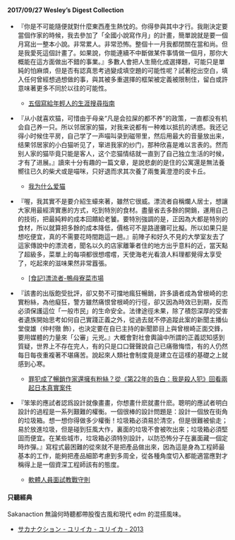 #### 2017/09/27 Wesley’s Digest Collection

- 『你是不可能隨便就對什麼東西產生熱忱的。你得參與其中才行。我剛決定要當個作家的時候，我去參加了「全國小說寫作月」的計畫，簡單說就是要一個月寫出一整本小說。非常累人。非常恐怖。整個十一月我都閉關在當和尚。但是我愛死這個計畫了。如果說，你能連續不中斷做某件事情做一個月，那你大概能在這方面做出不錯的事業。』多數人會把人生簡化成選擇題，可能只是單純的怕麻煩，但是否有認真思考過變成填空題的可能性呢？試著挖出空白，填入任何曾經想過想做的事，與其被多重選擇的框架被定義被限制住，留白或許意味著更多不同於以往的可能性。
  - [五個寫給年輕人的生涯搜尋指南](https://medium.com/@jacobchen/%E4%BA%94%E5%80%8B%E5%AF%AB%E7%B5%A6%E5%B9%B4%E8%BC%95%E4%BA%BA%E7%9A%84%E7%94%9F%E6%B6%AF%E6%90%9C%E5%B0%8B%E6%8C%87%E5%8D%97-1bc1759037b7)
  
- 『从小就喜欢猫，可惜由于母亲“凡是会拉屎的都不养”的政策，一直都没有机会自己养一只。所以邻居家的猫，对我来说都有一种难以抵抗的诱惑。我还记得小时候住平房，自己学了一声喵叫录到磁带里，然后用最大的音量放出来，结果邻居家的小白猫听见了，窜进我家的纱门，那种欣喜是难以言表的。然而别人家的猫毕竟只能是客人，这个恋猫情结就一直到了自己独立生活的时候，才有了进展。』讀來十分有趣的一篇文章，是說悲劇的是住的公寓還是無法養嚮往已久的柴犬或是喵咪，只好退而求其次養了兩隻黃澄澄的皮卡丘。
  - [我为什么爱猫](http://www.yinwang.org/blog-cn/2017/07/21/love-cat)
  
- 『喔，我其實不是要介紹生蠔來著，雖然它很威。漂流者自稱爛人居士，想讓大家用最經濟實惠的方式，吃到特別的食材。盡量省去多餘的開銷，運用自己的技術，把最純粹的成本回饋給老饕。要特別強調的是，正因為大都是特別的食材，所以就算把多餘的成本降低，價格可不是路邊攤可比擬。所以如果只是想吃便宜，真的不需要花時間跑這一趟。』前陣子和好久不見的大學室友去了這家傳說中的漂流者，聞名以久的店家離筆者住的地方出乎意料的近，當天點了超級多，菜單上的每項都很想嚐嚐，天使海老光看浪人料理都覺得太享受了，吃起來的滋味果然非常囂張。
  - [[食記]漂流者-鴨母寮菜市場](https://anikimeow.blogspot.tw/2017/08/blog-post_27.html)
  
- 『該書的出版飽受批評，卻又勢不可擋地瘋狂暢銷，許多讀者成為曾根崎的忠實粉絲，為他癡狂，警方雖然痛恨曾根崎的行徑，卻又因為時效已到期，反而必須保護這位「一般市民」的生命安全。法律途徑未果，除了積怨深厚的受害者遺族開始思考如何自己實踐正義之外，從過去就不停追蹤此案的新聞主播仙堂俊雄（仲村徹 飾），也決定要在自已主持的新聞節目上與曾根崎正面交鋒，要用媒體的力量來「公審」元兇。』大概會對社會輿論中所謂的正義認知感到質疑，世界上不存在完人，有的只是口口聲聲說自己已痛徹悔悟，有的人仍然每日每夜重複著不堪痛苦。說起來人類社會制度竟是建立在這樣的基礎之上就感到心寒。
  - [罪犯成了暢銷作家還擁有粉絲？從《第22年的告白：我是殺人犯》回看兩起日本真實案件](http://punchline.asia/archives/45661)


- 『笨笨的應試者認爲設計就像畫畫，你想畫什麽就畫什麽。聰明的應試者明白設計的過程是一系列艱難的權衡。一個很棒的設計問題是：設計一個放在街角的垃圾箱。想一想你得做多少權衡！垃圾箱必須易於清空，但是很難被偷走；易於放進垃圾，但是碰到狂風大作，裏面的垃圾不會被吹出來；垃圾箱必須堅固而便宜。在某些城市，垃圾箱必須特別設計，以防恐怖分子在裏面藏一個定時炸彈。』寫程式最困難的從來就不是把產品做出來，因為這是身為工程師最基本的工作，能夠把產品細節考慮到多周全，從各種角度切入都能適當應對才稱得上是一個資深工程師該有的態度。
  - [軟體人員面試教戰守則](http://chinesetrad.joelonsoftware.com/Articles/Interviewing.html)





#### 只聽經典
Sakanaction 無論何時聽都帶股復古風和現代 edm 的混搭風味。
- [サカナクション - ユリイカ -  ユリイカ - 2013](https://www.youtube.com/watch?v=NWcdyTljEaQ)